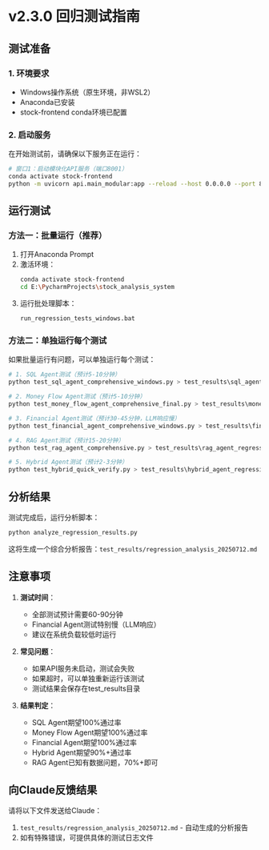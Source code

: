 # v2.3.0 回归测试指南

## 测试准备

### 1. 环境要求
- Windows操作系统（原生环境，非WSL2）
- Anaconda已安装
- stock-frontend conda环境已配置

### 2. 启动服务
在开始测试前，请确保以下服务正在运行：

```bash
# 窗口1：启动模块化API服务（端口8001）
conda activate stock-frontend
python -m uvicorn api.main_modular:app --reload --host 0.0.0.0 --port 8001
```

## 运行测试

### 方法一：批量运行（推荐）

1. 打开Anaconda Prompt
2. 激活环境：
   ```bash
   conda activate stock-frontend
   cd E:\PycharmProjects\stock_analysis_system
   ```
3. 运行批处理脚本：
   ```bash
   run_regression_tests_windows.bat
   ```

### 方法二：单独运行每个测试

如果批量运行有问题，可以单独运行每个测试：

```bash
# 1. SQL Agent测试（预计5-10分钟）
python test_sql_agent_comprehensive_windows.py > test_results\sql_agent_regression_20250712.txt 2>&1

# 2. Money Flow Agent测试（预计5-10分钟）
python test_money_flow_agent_comprehensive_final.py > test_results\money_flow_regression_20250712.txt 2>&1

# 3. Financial Agent测试（预计30-45分钟，LLM响应慢）
python test_financial_agent_comprehensive_windows.py > test_results\financial_regression_20250712.txt 2>&1

# 4. RAG Agent测试（预计15-20分钟）
python test_rag_agent_comprehensive.py > test_results\rag_agent_regression_20250712.txt 2>&1

# 5. Hybrid Agent测试（预计2-3分钟）
python test_hybrid_quick_verify.py > test_results\hybrid_agent_regression_20250712.txt 2>&1
```

## 分析结果

测试完成后，运行分析脚本：

```bash
python analyze_regression_results.py
```

这将生成一个综合分析报告：`test_results/regression_analysis_20250712.md`

## 注意事项

1. **测试时间**：
   - 全部测试预计需要60-90分钟
   - Financial Agent测试特别慢（LLM响应）
   - 建议在系统负载较低时运行

2. **常见问题**：
   - 如果API服务未启动，测试会失败
   - 如果超时，可以单独重新运行该测试
   - 测试结果会保存在test_results目录

3. **结果判定**：
   - SQL Agent期望100%通过率
   - Money Flow Agent期望100%通过率
   - Financial Agent期望100%通过率
   - Hybrid Agent期望90%+通过率
   - RAG Agent已知有数据问题，70%+即可

## 向Claude反馈结果

请将以下文件发送给Claude：
1. `test_results/regression_analysis_20250712.md` - 自动生成的分析报告
2. 如有特殊错误，可提供具体的测试日志文件